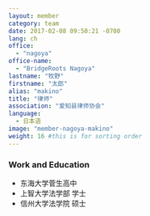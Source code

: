 ```yaml
---
layout: member
category: team
date: 2017-02-08 09:50:21 -0700
lang: ch
office:
  - "nagoya"
office-name:
  - "BridgeRoots Nagoya"
lastname: "牧野"
firstname: "太郎"
alias: "makino"
title: "律师"
association: "爱知县律师协会"
language:
  - 日本语
image: "member-nagoya-makino"
weight: 16 #this is for sorting order
---
```



### Work and Education
- 东海大学菅生高中
- 上智大学法学部 学士
- 信州大学法学院 硕士
